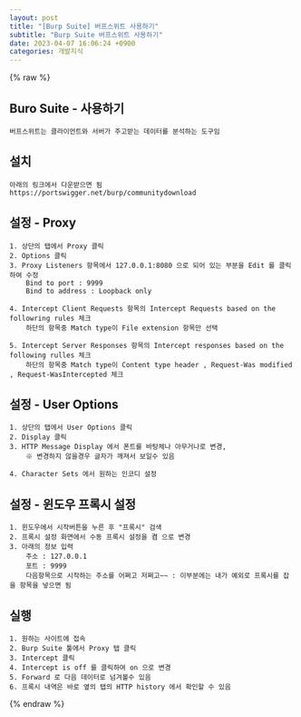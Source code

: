 ```yaml
---  
layout: post  
title: "[Burp Suite] 버프스위트 사용하기"  
subtitle: "Burp Suite 버프스위트 사용하기"  
date: 2023-04-07 16:06:24 +0900  
categories: 개발지식  
---  
```

{% raw %}  
## Buro Suite - 사용하기  
  
	버프스위트는 클라이언트와 서버가 주고받는 데이터를 분석하는 도구임  
  
## 설치  
	아래의 링크에서 다운받으면 됨  
	https://portswigger.net/burp/communitydownload  
  
## 설정 - Proxy  
	1. 상단의 탭에서 Proxy 클릭  
	2. Options 클릭  
	3. Proxy Listeners 항목에서 127.0.0.1:8080 으로 되어 있는 부분을 Edit 를 클릭하여 수정  
		Bind to port : 9999  
		Bind to address : Loopback only  
  
	4. Intercept Client Requests 항목의 Intercept Requests based on the followring rules 체크  
		하단의 항목중 Match type이 File extension 항목만 선택  
  
	5. Intercept Server Responses 항목의 Intercept responses based on the following rulles 체크  
		하단의 항목중 Match type이 Content type header , Request-Was modified , Request-WasIntercepted 체크  
  
## 설정 - User Options  
	1. 상단의 탭에서 User Options 클릭  
	2. Display 클릭  
	3. HTTP Message Display 에서 폰트를 바탕체나 아무거나로 변경,  
		※ 변경하지 않을경우 글자가 깨져서 보일수 있음  
  
	4. Character Sets 에서 원하는 인코디 설정  
  
## 설정 - 윈도우 프록시 설정  
  
	1. 윈도우에서 시작버튼을 누른 후 "프록시" 검색  
	2. 프록시 설정 화면에서 수동 프록시 설정을 켬 으로 변경  
	3. 아래의 정보 입력  
		주소 : 127.0.0.1  
		포트 : 9999  
		다음항목으로 시작하는 주소를 어쩌고 저쩌고~~ : 이부분에는 내가 예외로 프록시를 잡을 항목을 넣으면 됨  
  
## 실행  
  
	1. 원하는 사이트에 접속  
	2. Burp Suite 툴에서 Proxy 탭 클릭  
	3. Intercept 클릭  
	4. Intercept is off 를 클릭하여 on 으로 변경  
	5. Forward 로 다음 데이터로 넘겨볼수 있음  
	6. 프록시 내역은 바로 옆의 탭의 HTTP history 에서 확인할 수 있음  
  
{% endraw %}